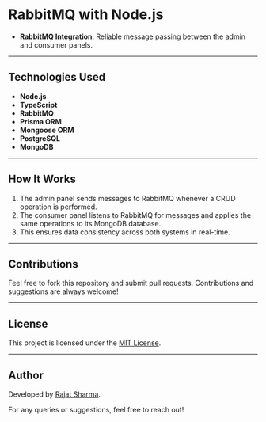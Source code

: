 # RabbitMQ with Node.js

- **RabbitMQ Integration**: Reliable message passing between the admin and consumer panels.

---

## Technologies Used

- **Node.js**
- **TypeScript**
- **RabbitMQ**
- **Prisma ORM**
- **Mongoose ORM**
- **PostgreSQL**
- **MongoDB**

---

## How It Works

1. The admin panel sends messages to RabbitMQ whenever a CRUD operation is performed.
2. The consumer panel listens to RabbitMQ for messages and applies the same operations to its MongoDB database.
3. This ensures data consistency across both systems in real-time.

---

## Contributions

Feel free to fork this repository and submit pull requests. Contributions and suggestions are always welcome!

---

## License

This project is licensed under the [MIT License](LICENSE).

---

## Author

Developed by [Rajat Sharma](https://github.com/iamRajatSharma).

For any queries or suggestions, feel free to reach out!
